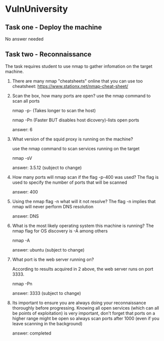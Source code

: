 # VulnUniversity

## Task one - Deploy the machine 
No answer needed

## Task two - Reconnaissance
The task requires student to use nmap to gather infomation on the target machine. 
1. There are many nmap "cheatsheets" online that you can use too
    cheatsheet: https://www.stationx.net/nmap-cheat-sheet/
2. Scan the box, how many ports are open?
    use the nmap command to scan all ports
    
    nmap -p- <insert machine ip> (Takes longer to scan the host) 
    
    nmap -Pn <insert machine ip> (Faster BUT disables host dicovery)-lists open ports
    
    answer: 6 
3. What version of the squid proxy is running on the machine?
    
    use the nmap command to scan services running on the target
    
    nmap -sV <insert machine ip>
    
    answer: 3.5.12 (subject to change)
4. How many ports will nmap scan if the flag -p-400 was used?
    The flag is used to specify the number of ports that will be scanned
    
    answer: 400 
5. Using the nmap flag -n what will it not resolve?
    The flag -n implies that nmap will never perform DNS resolution 
    
    answer: DNS
6. What is the most likely operating system this machine is running?
    The nmap flag for OS discovery is -A among others 
    
    nmap -A <insert machine ip> 
    
    answer: ubuntu (subject to change) 
7. What port is the web server running on?
    
    According to results acquired in 2 above, the web server runs on port 3333. 
    
    nmap -Pn <insert machine ip> 
    
    answer: 3333 (subject to change) 
8. Its important to ensure you are always doing your reconnaissance thoroughly before progressing. Knowing all open services (which can all be points of exploitation) is very important, don't forget that ports on a higher range might be open so always scan ports after 1000 (even if you leave scanning in the background)
    
    answer: completed



    




